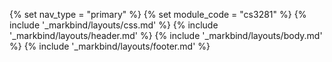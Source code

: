 {% set nav_type = "primary" %}
{% set module_code = "cs3281" %}
{% include '_markbind/layouts/css.md' %}
{% include '_markbind/layouts/header.md' %}
{% include '_markbind/layouts/body.md' %}
{% include '_markbind/layouts/footer.md' %}